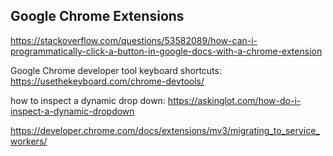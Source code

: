 ## Google Chrome Extensions

https://stackoverflow.com/questions/53582089/how-can-i-programmatically-click-a-button-in-google-docs-with-a-chrome-extension

Google Chrome developer tool keyboard shortcuts:
https://usethekeyboard.com/chrome-devtools/

how to inspect a dynamic drop down:
https://askinglot.com/how-do-i-inspect-a-dynamic-dropdown

https://developer.chrome.com/docs/extensions/mv3/migrating_to_service_workers/
